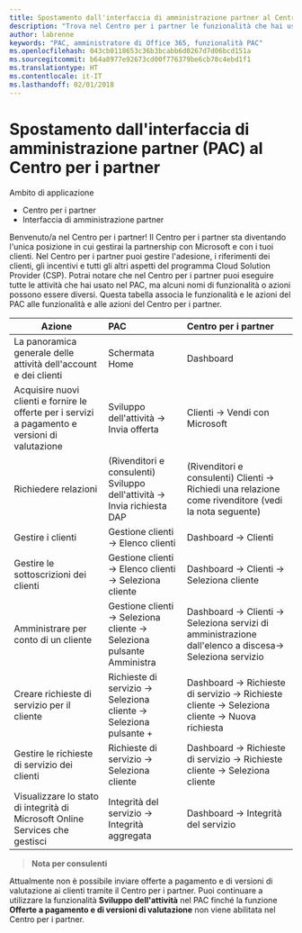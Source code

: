 ```yaml
---
title: Spostamento dall'interfaccia di amministrazione partner al Centro per i partner
description: "Trova nel Centro per i partner le funzionalità che hai usato nell'interfaccia di amministrazione partner"
author: labrenne
keywords: "PAC, amministratore di Office 365, funzionalità PAC"
ms.openlocfilehash: 043cb0118653c36b3bcabb6d0267d7d06bcd151a
ms.sourcegitcommit: b64a8977e92673cd00f776379be6cb78c4ebd1f1
ms.translationtype: HT
ms.contentlocale: it-IT
ms.lasthandoff: 02/01/2018
---
```

# <a name="moving-from-partner-admin-center-pac-to-partner-center"></a>Spostamento dall'interfaccia di amministrazione partner (PAC) al Centro per i partner

Ambito di applicazione
- Centro per i partner
- Interfaccia di amministrazione partner

Benvenuto/a nel Centro per i partner! Il Centro per i partner sta diventando l'unica posizione in cui gestirai la partnership con Microsoft e con i tuoi clienti. Nel Centro per i partner puoi gestire l'adesione, i riferimenti dei clienti, gli incentivi e tutti gli altri aspetti del programma Cloud Solution Provider (CSP). Potrai notare che nel Centro per i partner puoi eseguire tutte le attività che hai usato nel PAC, ma alcuni nomi di funzionalità o azioni possono essere diversi. Questa tabella associa le funzionalità e le azioni del PAC alle funzionalità e alle azioni del Centro per i partner.


|**Azione**   |**PAC**   |**Centro per i partner**   |
|--------------|:--------------|:---------------|
|La panoramica generale delle attività dell'account e dei clienti|Schermata Home|Dashboard|
|Acquisire nuovi clienti e fornire le offerte per i servizi a pagamento e versioni di valutazione|Sviluppo dell'attività -> Invia offerta|Clienti -> Vendi con Microsoft|
|Richiedere relazioni|(Rivenditori e consulenti) Sviluppo dell'attività -> Invia richiesta DAP|(Rivenditori e consulenti) Clienti -> Richiedi una relazione come rivenditore (vedi la nota seguente)|
|Gestire i clienti|Gestione clienti -> Elenco clienti|Dashboard -> Clienti|
|Gestire le sottoscrizioni dei clienti|Gestione clienti -> Elenco clienti -> Seleziona cliente|Dashboard -> Clienti -> Seleziona cliente|
|Amministrare per conto di un cliente|Gestione clienti -> Seleziona cliente -> Seleziona pulsante Amministra|Dashboard -> Clienti -> Seleziona servizi di amministrazione dall'elenco a discesa-> Seleziona servizio|
|Creare richieste di servizio per il cliente|Richieste di servizio -> Seleziona cliente -> Seleziona pulsante + | Dashboard -> Richieste di servizio -> Richieste cliente -> Seleziona cliente -> Nuova richiesta|
|Gestire le richieste di servizio dei clienti| Richieste di servizio -> Seleziona cliente|Dashboard -> Richieste di servizio -> Richieste cliente -> Seleziona cliente|
|Visualizzare lo stato di integrità di Microsoft Online Services che gestisci|Integrità del servizio -> Integrità aggregata|Dashboard -> Integrità del servizio|

>**Nota per consulenti**<br> 

Attualmente non è possibile inviare offerte a pagamento e di versioni di valutazione ai clienti tramite il Centro per i partner.  Puoi continuare a utilizzare la funzionalità **Sviluppo dell'attività** nel PAC finché la funzione **Offerte a pagamento e di versioni di valutazione** non viene abilitata nel Centro per i partner.